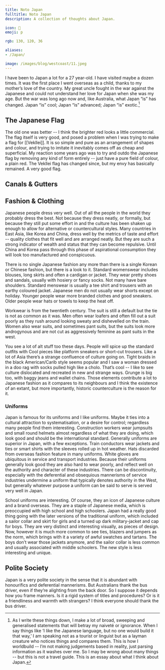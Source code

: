 ```yaml
---
title: Noto Japan
fulltitle: Noto Japan
description: A collection of thoughts about Japan.

icon: 🎌
emoji: p

rgb: 130, 120, 36

aliases:
- /Japan/

image: /images/blog/westcoast/11.jpeg
---
```


I have been to Japan a lot for a 27 year-old. I have visited maybe a dozen times. It was the first place I went overseas as a child, thanks to my mother’s love of the country. My great uncle fought in the war against the Japanese and could not understand her love for Japan when she was my age. But the war was long ago now and, like Australia, what Japan “is” has changed. Japan “is” cool; Japan “is” advanced; Japan “is” exotic.[^sweeping]

## The Japanese Flag

The old one was better -- I think the brighter red looks a little commercial. The flag itself is very good, and posed a problem when I was trying to make a flag for [[Vekllei]]. It is so simple and pure as an arrangement of shapes and colour, and trying to imitate it inevitably comes off as cheap and superficial. My reaction some years ago was to try and outdo the Japanese flag by removing any kind of form entirely -- just have a pure field of colour, a plain red. The Vekllei flag has changed since, but my envy has basically remained. A very good flag.

## Canals & Gutters

## Fashion & Clothing

Japanese people dress very well. Out of all the people in the world they probably dress the best. Not because they dress neatly, or formally, but because they still put some effort in and the culture has been shaken up enough to allow for alternative or countercultural styles. Many countries in East Asia, like Korea and China, dress well by the metrics of taste and effort -- quality clothes that fit well and are arranged neatly. But they are such a strong indicator of wealth and status that they can become repulsive. Until China and Korea pass through this phase of aspirational consumption they will look too manufactured and conspicuous.

There is no single Japanese fashion any more than there is a single Korean or Chinese fashion, but there is a look to it. Standard womenswear includes blouses, long skirts and often a cardigan or jacket. They wear pretty shoes and sandals, usually with hosiery or fancy socks. Not many have bare shoulders. Standard menswear is usually a tee shirt and trousers with an earthy coloured jacket. Japanese men do not usually wear shorts except on holiday. Younger people wear more branded clothes and good sneakers. Older people wear hats or towels to keep the heat off.

Workwear is from the twentieth century. The suit is still a default but the tie is not as common as it was. Men often wear loafers and often fill out a suit poorly as they rush around looking sweaty and dishevelled on the train. Women also wear suits, and sometimes pant suits, but the suits look more androgynous and are not cut as aggressively feminine as pant suits in the west.

You see a lot of alt stuff too these days. People will spice up the standard outfits with Cool pieces like platform sneakers or short-cut trousers. Like a lot of Asia there’s a strange confluence of culture going on. Tight braids in the black American/Carib style seems popular and I saw a woman dressed in a doo rag with socks pulled high like a cholo. That’s cool -- I like to see culture dislocated and recreated in new and strange ways. Grunge is big too, with baggy jeans and wallet chains. Those elements contribute a lot to Japanese fashion as it compares to its neighbours and I think the existence of an extant, but more importantly, historic counterculture is the reason for it.

### Uniforms

Japan is famous for its uniforms and I like uniforms. Maybe it ties into a cultural attraction to systematisation, or a desire for control; regardless many people find them interesting. Construction workers wear jumpsuits and small round helmets almost regardless of what they are doing, which look good and should be the international standard. Generally uniforms are superior in Japan, with a few exceptions. Train conductors wear jackets and ties or smart shirts with the sleeves rolled up in hot weather. Hats discarded from overseas fashion feature in many uniforms. White gloves are ubiquitous in service and transport industries. Because their uniforms generally look good they are also hard to wear poorly, and reflect well on the authority and character of these industries. There can be discontinuity, especially with the deferential and obsequious mannerisms of service industries undermine a uniform that typically denotes authority in the West, but generally whatever purpose a uniform can be said to serve is served very well in Japan.

School uniforms are interesting. Of course, they an icon of Japanese culture and a brand overseas. They are a staple of Japanese media, which is preoccupied with high school and high schoolers. Japan had a really good thing going with the later versions of the traditional uniform, which included a sailor collar and skirt for girls and a turned up dark military-jacket and cap for boys. They are very distinct and interesting visually, as pieces of design. Now, however it is much more common to see ties, blazers and jumpers as the norm, which brings with it a variety of awful swatches and tartans. The boys don’t wear those jackets anymore, and the sailor collar is less common and usually associated with middle schoolers. The new style is less interesting and unique.

## Polite Society

Japan is a very polite society in the sense that it is abundant with honourifics and deferential mannerisms. But Australians thank the bus driver, even if they’re alighting from the back door. So I suppose it depends how you frame manners. Is it a rigid system of titles and procedures? Or is it a friendliness and warmth with strangers? I think everyone should thank the bus driver.



[^sweeping]: As I write these things down, I make a lot of broad, sweeping and generalised statements that will betray my naiveté or ignorance. When I say things like ‘I like the Japanese language, but no one would build it that way,’ I am speaking not as a tourist or linguist but as a layman creature who notices things and compares them. This is how I worldbuild -- I’m not making judgements based in reality, just parsing information as it washes over me. So I may be wrong about many things -- but this is not a travel guide. This is an essay about what I think about Japan.